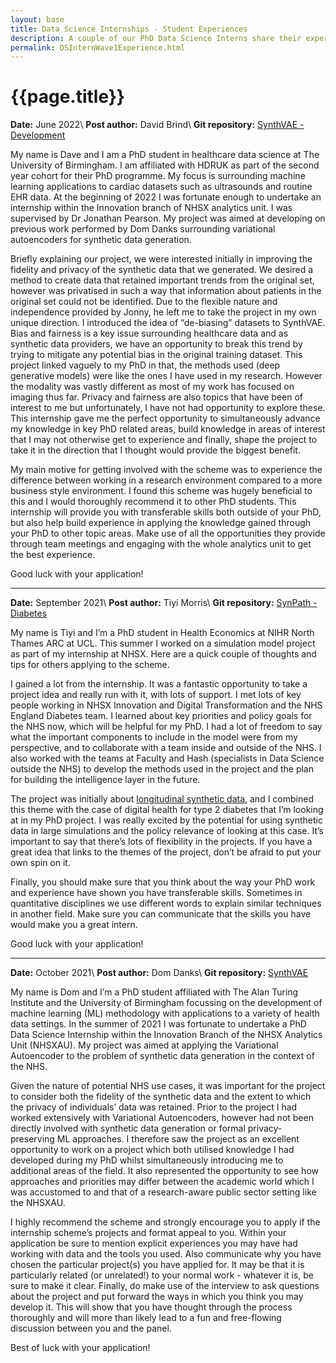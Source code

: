 ```yaml
---
layout: base
title: Data Science Internships - Student Experiences
description: A couple of our PhD Data Science Interns share their experience of partaking in the scheme and suggests some tips for others applying in the future
permalink: DSInternWave1Experience.html
---
```


# {{page.title}}

**Date:** June 2022\\
**Post author:** David Brind\\
**Git repository:** [SynthVAE - Development](https://github.com/nhsx/synthVAE)

My name is Dave and I am a PhD student in healthcare data science at The University of Birmingham. I am affiliated with HDRUK as part of the second year cohort for their PhD programme. My focus is surrounding machine learning applications to cardiac datasets such as ultrasounds and routine EHR data. At the beginning of 2022 I was fortunate enough to undertake an internship within the Innovation branch of NHSX analytics unit. I was supervised by Dr Jonathan Pearson. My project was aimed at developing on previous work performed by Dom Danks surrounding variational autoencoders for synthetic data generation. 

Briefly explaining our project, we were interested initially in improving the fidelity and privacy of the synthetic data that we generated. We desired a method to create data that retained important trends from the original set, however was privatised in such a way that information about patients in the original set could not be identified. Due to the flexible nature and independence provided by Jonny, he left me to take the project in my own unique direction. I introduced the idea of “de-biasing” datasets to SynthVAE. Bias and fairness is a key issue surrounding healthcare data and as synthetic data providers, we have an opportunity to break this trend by trying to mitigate any potential bias in the original training dataset. This project linked vaguely to my PhD in that, the methods used (deep generative models) were like the ones I have used in my research. However the modality was vastly different as most of my work has focused on imaging thus far. Privacy and fairness are also topics that have been of interest to me but unfortunately, I have not had opportunity to explore these. This internship gave me the perfect opportunity to simultaneously advance my knowledge in key PhD related areas, build knowledge in areas of interest that I may not otherwise get to experience and finally, shape the project to take it in the direction that I thought would provide the biggest benefit.

My main motive for getting involved with the scheme was to experience the difference between working in a research environment compared to a more business style environment. I found this scheme was hugely beneficial to this and I would thoroughly recommend it to other PhD students. This internship will provide you with transferable skills both outside of your PhD, but also help build experience in applying the knowledge gained through your PhD to other topic areas. Make use of all the opportunities they provide through team meetings and engaging with the whole analytics unit to get the best experience.

Good luck with your application!

___

**Date:** September 2021\\
**Post author:** Tiyi Morris\\
**Git repository:** [SynPath - Diabetes](https://github.com/nhsx/SynPath_Diabetes)

My name is Tiyi and I’m a PhD student in Health Economics at NIHR North Thames ARC at  UCL. This summer I worked on a simulation model project as part of my internship at NHSX. Here are a quick couple of thoughts and tips for others applying to the scheme.

I gained a lot from the internship. It was a fantastic opportunity to take a project idea and really run with it, with lots of support. I met lots of key people working in NHSX Innovation and Digital Transformation and the NHS England Diabetes team. I learned about key priorities and policy goals for the NHS now, which will be helpful for my PhD. I had a lot of freedom to say what the important components to include in the model were from my perspective, and to collaborate with a team inside and outside of the NHS. I also worked with the teams at Faculty and Hash (specialists in Data Science outside the NHS) to develop the methods used in the project and the plan for building the intelligence layer in the future. 

The project was initially about [longitudinal synthetic data](https://github.com/nhsx/nhsx-internship-projects/blob/gh-pages/projects/synthetic-data-exploration-longitudinal.md), and I combined this theme with the case of digital health for type 2 diabetes that I’m looking at in my PhD project. I was really excited by the potential for using synthetic data in large simulations and the policy relevance of looking at this case. It’s important to say that there’s lots of flexibility in the projects. If you have a great idea that links to the themes of the project, don’t be afraid to put your own spin on it.

Finally, you should make sure that you think about the way your PhD work and experience have shown you have transferable skills. Sometimes in quantitative disciplines we use different words to explain similar techniques in another field. Make sure you can communicate that the skills you have would make you a great intern.

Good luck with your application!

___

**Date:** October 2021\\
**Post author:** Dom Danks\\
**Git repository:** [SynthVAE](https://github.com/nhsx/synthVAE)

My name is Dom and I’m a PhD student affiliated with The Alan Turing Institute and the University of Birmingham focussing on the development of machine learning (ML) methodology with applications to a variety of health data settings. In the summer of 2021 I was fortunate to undertake a PhD Data Science Internship within the Innovation Branch of the NHSX Analytics Unit (NHSXAU). My project was aimed at applying the Variational Autoencoder to the problem of synthetic data generation in the context of the NHS.

Given the nature of potential NHS use cases, it was important for the project to consider both the fidelity of the synthetic data and the extent to which the privacy of individuals’ data was retained. Prior to the project I had worked extensively with Variational Autoencoders, however had not been directly involved with synthetic data generation or formal privacy-preserving ML approaches. I therefore saw the project as an excellent opportunity to work on a project which both utilised knowledge I had developed during my PhD whilst simultaneously introducing me to additional areas of the field. It also represented the opportunity to see how approaches and priorities may differ between the academic world which I was accustomed to and that of a research-aware public sector setting like the NHSXAU.

I highly recommend the scheme and strongly encourage you to apply if the internship scheme’s projects and format appeal to you. Within your application be sure to mention explicit experiences you may have had working with data and the tools you used. Also communicate why you have chosen the particular project(s) you have applied for. It may be that it is particularly related (or unrelated!) to your normal work - whatever it is, be sure to make it clear. Finally, do make use of the interview to ask questions about the project and put forward the ways in which you think you may develop it. This will show that you have thought through the process thoroughly and will more than likely lead to a fun and free-flowing discussion between you and the panel.

Best of luck with your application!